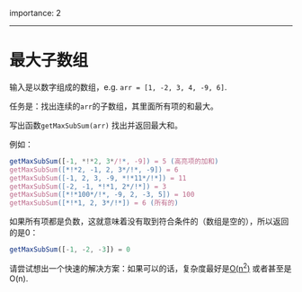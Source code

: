 importance: 2

---

# 最大子数组

输入是以数字组成的数组，e.g. `arr = [1, -2, 3, 4, -9, 6]`.

任务是：找出连续的`arr`的子数组，其里面所有项的和最大。

写出函数`getMaxSubSum(arr)` 找出并返回最大和。

例如：

```js
getMaxSubSum([-1, *!*2, 3*/!*, -9]) = 5 (高亮项的加和)
getMaxSubSum([*!*2, -1, 2, 3*/!*, -9]) = 6
getMaxSubSum([-1, 2, 3, -9, *!*11*/!*]) = 11
getMaxSubSum([-2, -1, *!*1, 2*/!*]) = 3
getMaxSubSum([*!*100*/!*, -9, 2, -3, 5]) = 100
getMaxSubSum([*!*1, 2, 3*/!*]) = 6 (所有的)
```

如果所有项都是负数，这就意味着没有取到符合条件的（数组是空的），所以返回的是0：

```js
getMaxSubSum([-1, -2, -3]) = 0
```

请尝试想出一个快速的解决方案：如果可以的话，复杂度最好是[O(n<sup>2</sup>)](https://en.wikipedia.org/wiki/Big_O_notation) 或者甚至是 O(n).